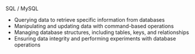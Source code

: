  SQL / MySQL 
- Querying data to retrieve specific information from databases  
- Manipulating and updating data with command-based operations  
- Managing database structures, including tables, keys, and relationships  
- Ensuring data integrity and performing experiments with database operations  
